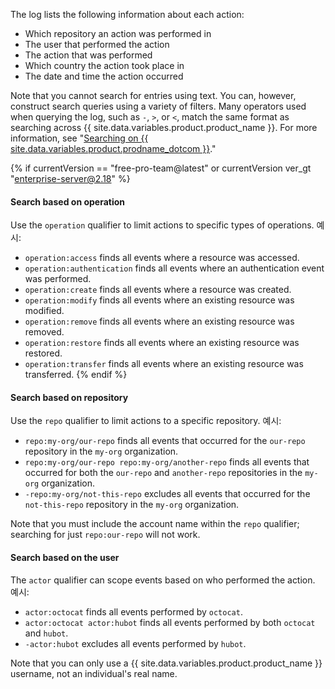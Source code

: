 The log lists the following information about each action:

* Which repository an action was performed in
* The user that performed the action
* The action that was performed
* Which country the action took place in
* The date and time the action occurred

Note that you cannot search for entries using text. You can, however, construct search queries using a variety of filters. Many operators used when querying the log, such as `-`, `>`, or `<`, match the same format as searching across {{ site.data.variables.product.product_name }}. For more information, see "[Searching on {{ site.data.variables.product.prodname_dotcom }}](/github/searching-for-information-on-github/about-searching-on-github)."

{% if currentVersion == "free-pro-team@latest" or currentVersion ver_gt "enterprise-server@2.18" %}
#### Search based on operation

Use the `operation` qualifier to limit actions to specific types of operations. 예시:

  * `operation:access` finds all events where a resource was accessed.
  * `operation:authentication` finds all events where an authentication event was performed.
  * `operation:create` finds all events where a resource was created.
  * `operation:modify` finds all events where an existing resource was modified.
  * `operation:remove` finds all events where an existing resource was removed.
  * `operation:restore` finds all events where an existing resource was restored.
  * `operation:transfer` finds all events where an existing resource was transferred.
{% endif %}

#### Search based on repository

Use the `repo` qualifier to limit actions to a specific repository. 예시:

  * `repo:my-org/our-repo` finds all events that occurred for the `our-repo` repository in the `my-org` organization.
  * `repo:my-org/our-repo repo:my-org/another-repo` finds all events that occurred for both the `our-repo` and `another-repo` repositories in the `my-org` organization.
  * `-repo:my-org/not-this-repo` excludes all events that occurred for the `not-this-repo` repository in the `my-org` organization.

Note that you must include the account name within the `repo` qualifier; searching for just `repo:our-repo` will not work.

#### Search based on the user

The `actor` qualifier can scope events based on who performed the action. 예시:

  * `actor:octocat` finds all events performed by `octocat`.
  * `actor:octocat actor:hubot` finds all events performed by both `octocat` and `hubot`.
  * `-actor:hubot` excludes all events performed by `hubot`.

Note that you can only use a {{ site.data.variables.product.product_name }} username, not an individual's real name.
